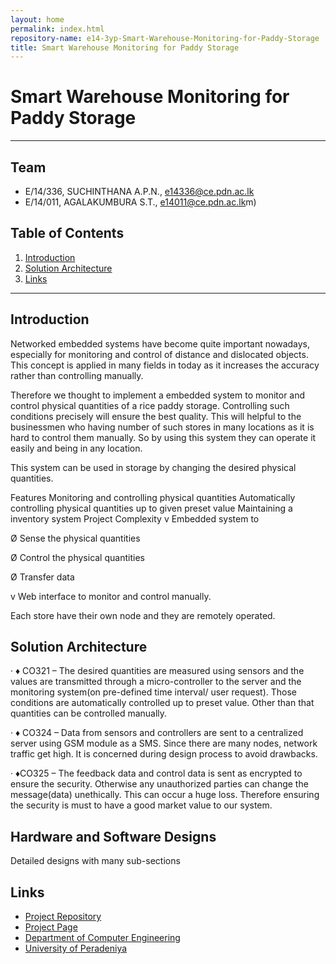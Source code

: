 ```yaml
---
layout: home
permalink: index.html
repository-name: e14-3yp-Smart-Warehouse-Monitoring-for-Paddy-Storage
title: Smart Warehouse Monitoring for Paddy Storage
---
```



# Smart Warehouse Monitoring for Paddy Storage

---

## Team
-  E/14/336, SUCHINTHANA A.P.N., [e14336@ce.pdn.ac.lk](mailto:e14336@ce.pdn.ac.lk)
-  E/14/011, AGALAKUMBURA S.T., [e14011@ce.pdn.ac.lk](mailto:e14011@ce.pdn.ac.lk)m)

## Table of Contents
1. [Introduction](#introduction)
2. [Solution Architecture](#solution-architecture )
3. [Links](#links)

---

## Introduction

Networked embedded systems have become  quite important nowadays, especially for monitoring and control of distance and dislocated objects. This concept is applied in many fields in today as it increases the accuracy rather than controlling manually.

Therefore we thought to implement a embedded system to monitor and control physical quantities of a rice paddy storage. Controlling such conditions precisely will ensure the best quality. This will helpful to the businessmen who having number of such stores in many locations as it is hard to control them manually. So by using this system they can operate it easily and being in any location.

This system can be used in storage by changing the desired physical quantities.

Features
Monitoring and controlling physical quantities
Automatically controlling physical quantities up to given preset value
Maintaining a inventory system
Project Complexity
v  Embedded system to

Ø  Sense the physical quantities

Ø  Control the physical quantities

Ø  Transfer data

v  Web interface to monitor and control manually.

Each store have their own node and they are remotely operated.


## Solution Architecture
·       ♦ CO321 – The desired quantities are measured using sensors and the values are transmitted through a micro-controller to the server and the monitoring system(on pre-defined time interval/ user request). Those conditions are automatically controlled up to preset value. Other than that quantities can be controlled manually.

·       ♦ CO324 – Data from sensors and controllers are sent to a centralized server using GSM module as a SMS. Since there are many nodes, network traffic get high. It is concerned during design process to avoid drawbacks.

·        ♦CO325 – The feedback data and control data is sent as encrypted to ensure the security. Otherwise any unauthorized parties can change the message(data) unethically. This can occur a huge loss. Therefore ensuring the security is must to have a good market value  to our system.

## Hardware and Software Designs

Detailed designs with many sub-sections


## Links

- <a href = "https://github.com/cepdnaclk/e14-3yp-Smart-Warehouse-Monitoring-for-Paddy-Storage" target = "_blank"> Project Repository </a>
- <a href = "https://cepdnaclk.github.io/e14-3yp-Smart-Warehouse-Monitoring-for-Paddy-Storage/" target = "_blank">Project Page</a>
- <a href = "http://www.ce.pdn.ac.lk/" target = "_blank">Department of Computer Engineering</a>
- <a href = "https://ce.pdn.ac.lk/" target = "_blank">University of Peradeniya</a>



[//]: # (Please refer this to learn more about Markdown syntax)
[//]: # (https://github.com/adam-p/markdown-here/wiki/Markdown-Cheatsheet)

